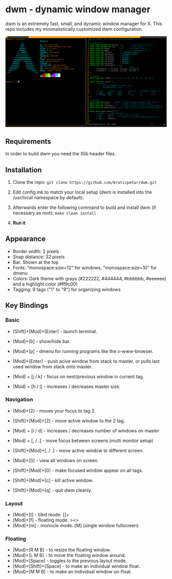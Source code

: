 # dwm - dynamic window manager

dwm is an extremely fast, small, and dynamic window manager for X. This repo includes my minimalistically customized dwm configuration.

![dwm screenshot](screenshot.png)

## Requirements

In order to build dwm you need the Xlib header files.


## Installation

1. Clone the repo:
```git clone https://github.com/braticpetar/dwm.git```

2. Edit config.mk to match your local setup (dwm is installed into
the /usr/local namespace by default).

3. Afterwards enter the following command to build and install dwm (if
necessary as root):
```make clean install```

4. **Run it** 


## Appearance

- Border width: 2 pixels
- Snap distance: 32 pixels
- Bar: Shown at the top
- Fonts: "monospace:size=12" for windows, "monospace:size=10" for dmenu
- Colors: Dark theme with grays (#222222, #444444, #bbbbbb, #eeeeee) and a highlight color (#ff9c00)
- Tagging: 9 tags ("1" to "9") for organizing windows

## Key Bindings

### Basic

- [Shift]+[Mod]+[Enter]   - launch terminal.

- [Mod]+[b]               - show/hide bar.
- [Mod]+[p]               - dmenu for running programs like the x-www-browser.
- [Mod]+[Enter]           - push acive window from stack to master, or pulls last used window from stack onto master.

- [Mod] + [j / k]         - focus on next/previous window in current tag.
- [Mod] + [h / l]         - increases / decreases master size.

### Navigation

- [Mod]+[2]               - moves your focus to tag 2.
- [Shift]+[Mod]+[2]       - move active window to the 2 tag.

- [Mod] + [i / d]         - increases / decreases number of windows on master
- [Mod] + [, / .]         - move focus between screens (multi monitor setup)
- [Shift]+[Mod]+[, / .]   - move active window to different screen.

- [Mod]+[0]               - view all windows on screen.
- [Shift]+[Mod]+[0]       - make focused window appear on all tags.
- [Shift]+[Mod]+[c]       - kill active window.
- [Shift]+[Mod]+[q]       - quit dwm cleanly.

### Layout

- [Mod]+[t]               - tiled mode. []=
- [Mod]+[f]               - floating mode. ><>
- [Mod]+[m]               - monocle mode. [M] (single window fullscreen)

### Floating

- [Mod]+[R M B]           - to resize the floating window.
- [Mod]+[L M B]           - to move the floating window around.
- [Mod]+[Space]           - toggles to the previous layout mode.
- [Mod]+[Shift]+[Space]   - to make an individual window float.
- [Mod]+[M M B]           - to make an individual window un-float. 
